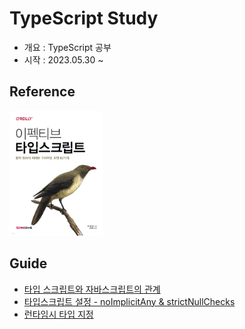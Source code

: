 # TypeScript Study

- 개요 : TypeScript 공부
- 시작 : 2023.05.30 ~

## Reference

<img src="../assets/ts_book.png" width="150" height="200">

## Guide

- [타입 스크립트와 자바스크립트의 관계](https://github.com/ohtaekwon/Frontend-101/blob/main/TypeScript/EffectiveTypeScript/01.%ED%83%80%EC%9E%85%EC%8A%A4%ED%81%AC%EB%A6%BD%ED%8A%B8%20%EC%95%8C%EC%95%84%EB%B3%B4%EA%B8%B0/Item01_%ED%83%80%EC%9E%85%20%EC%8A%A4%ED%81%AC%EB%A6%BD%ED%8A%B8%EC%99%80%20%EC%9E%90%EB%B0%94%EC%8A%A4%ED%81%AC%EB%A6%BD%ED%8A%B8%EC%9D%98%20%EA%B4%80%EA%B3%84%20.md)
- [타입스크립트 설정 - noImplicitAny & strictNullChecks](https://github.com/ohtaekwon/Frontend-101/blob/main/TypeScript/EffectiveTypeScript/01.%ED%83%80%EC%9E%85%EC%8A%A4%ED%81%AC%EB%A6%BD%ED%8A%B8%20%EC%95%8C%EC%95%84%EB%B3%B4%EA%B8%B0/Item02_%ED%83%80%EC%9E%85%EC%8A%A4%ED%81%AC%EB%A6%BD%ED%8A%B8%20%EC%84%A4%EC%A0%95.md)
- [런타임시 타입 지정](./EffectiveTypeScript/01.%ED%83%80%EC%9E%85%EC%8A%A4%ED%81%AC%EB%A6%BD%ED%8A%B8%20%EC%95%8C%EC%95%84%EB%B3%B4%EA%B8%B0/Item03_%EC%BD%94%EB%93%9C%20%EC%83%9D%EC%84%B1%EA%B3%BC%20%ED%83%80%EC%9E%85%EC%9D%98%20%EA%B4%80%EA%B3%84%EC%97%86%EC%9D%8C%EC%9D%84%20%EC%9D%B4%ED%95%B4%ED%95%98%EA%B8%B0.md)
